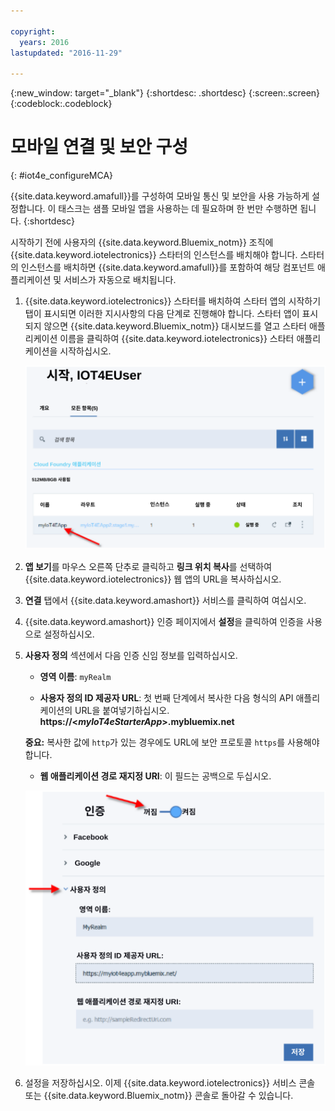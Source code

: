 ```yaml
---

copyright:
  years: 2016
lastupdated: "2016-11-29"

---
```



<!-- Common attributes used in the template are defined as follows: -->
{:new_window: target="\_blank"}
{:shortdesc: .shortdesc}
{:screen:.screen}
{:codeblock:.codeblock}

# 모바일 연결 및 보안 구성
{: #iot4e_configureMCA}

{{site.data.keyword.amafull}}를 구성하여 모바일 통신 및 보안을 사용 가능하게 설정합니다. 이 태스크는 샘플 모바일 앱을 사용하는 데 필요하며 한 번만 수행하면 됩니다.
{:shortdesc}

시작하기 전에 사용자의 {{site.data.keyword.Bluemix_notm}} 조직에 {{site.data.keyword.iotelectronics}} 스타터의 인스턴스를 배치해야 합니다. 스타터의 인스턴스를 배치하면 {{site.data.keyword.amafull}}를 포함하여 해당 컴포넌트 애플리케이션 및 서비스가 자동으로 배치됩니다. 

1. {{site.data.keyword.iotelectronics}} 스타터를 배치하여 스타터 앱의 시작하기 탭이 표시되면 이러한 지시사항의 다음 단계로 진행해야 합니다. 스타터 앱이 표시되지 않으면 {{site.data.keyword.Bluemix_notm}} 대시보드를 열고 스타터 애플리케이션 이름을 클릭하여 {{site.data.keyword.iotelectronics}} 스타터 애플리케이션을 시작하십시오.

    ![대시보드의 {{site.data.keyword.iotelectronics}}](images/IoT4E_bm_dashboard.svg "대시보드의 {{site.data.keyword.iotelectronics}}")

2. **앱 보기**를 마우스 오른쪽 단추로 클릭하고 **링크 위치 복사**를 선택하여 {{site.data.keyword.iotelectronics}} 웹 앱의 URL을 복사하십시오. 

3. **연결** 탭에서 {{site.data.keyword.amashort}} 서비스를 클릭하여 여십시오. 

3. {{site.data.keyword.amashort}} 인증 페이지에서 **설정**을 클릭하여 인증을 사용으로 설정하십시오. 

4. **사용자 정의** 섹션에서 다음 인증 신임 정보를 입력하십시오. 

    - **영역 이름**: `myRealm`

    - **사용자 정의 ID 제공자 URL**: 첫 번째 단계에서 복사한 다음 형식의 API 애플리케이션의 URL을 붙여넣기하십시오. **https://<*myIoT4eStarterApp*>.mybluemix.net**   

    **중요:** 복사한 값에 `http`가 있는 경우에도 URL에 보안 프로토콜 `https`를 사용해야 합니다. 

    - **웹 애플리케이션 경로 재지정 URI**: 이 필드는 공백으로 두십시오. 

   ![{{site.data.keyword.amashort}}를 구성하십시오.](images/MCA_config_pg.svg "{{site.data.keyword.amashort}} 인증 페이지")  

5. 설정을 저장하십시오. 이제 {{site.data.keyword.iotelectronics}} 서비스 콘솔 또는 {{site.data.keyword.Bluemix_notm}} 콘솔로 돌아갈 수 있습니다. 

